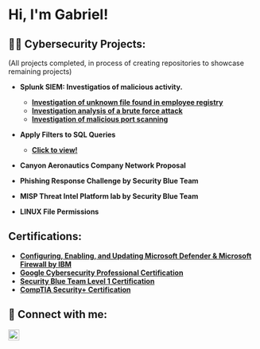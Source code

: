 <h1>Hi, I'm Gabriel!

<h2>👨‍💻 Cybersecurity Projects:</h2>
<b></b>(All projects completed, in process of creating repositories to showcase remaining projects)<b>

- <b>Splunk SIEM: Investigatios of malicious activity.</b>
  - [Investigation of unknown file found in employee registry](https://github.com/GBinion2020/SplunkSIEMLab/blob/main/Lab3.md)
  - [Investigation analysis of a brute force attack](https://github.com/GBinion2020/SplunkSIEMLab/blob/main/README.md)
  - [Investigation of malicious port scanning](https://github.com/GBinion2020/SplunkSIEMLab/blob/main/LAB2.md)
- <b>Apply Filters to SQL Queries</b>
  - [Click to view!](https://medium.com/@gabriel.binion2020/portfolio-project-apply-filters-to-sql-queries-cb3616f8e559)
- <b>Canyon Aeronautics Company Network Proposal</b>
- <b>Phishing Response Challenge by Security Blue Team</b>
- <b>MISP Threat Intel Platform lab by Security Blue Team</b>

- <b>LINUX File Permissions<b/>
<h2>Certifications:</h2>

- [Configuring, Enabling, and Updating Microsoft Defender & Microsoft Firewall by IBM](https://coursera.org/share/ce34f484414697b98085b27b5d3791c1)
- [Google Cybersecurity Professional Certification](https://coursera.org/share/7030f832cab7dc2984a41b9d29092706)
- [Security Blue Team Level 1 Certification](https://www.credly.com/badges/e2cb4737-0091-4cd6-95e5-6d7ad501f9f7/public_url)
- [CompTIA Security+ Certification](https://www.credly.com/badges/b0222207-024d-40c5-a170-e81dbf65b35f/public_url)

<h2> 🤳 Connect with me:</h2>


[<img align="left" alt="JoshMadakor | LinkedIn" width="22px" src="https://cdn.jsdelivr.net/npm/simple-icons@v3/icons/linkedin.svg" />][linkedin]


[linkedin]: https://linkedin.com/in/gabriel-binion

<!--
**joshmadakor1/joshmadakor1** is a ✨ _special_ ✨ repository because its `README.md` (this file) appears on your GitHub profile.

Here are some ideas to get you started:

- 🔭 I’m currently working on ...
- 🌱 I’m currently learning ...
- 👯 I’m looking to collaborate on ...
- 🤔 I’m looking for help with ...
- 💬 Ask me about ...
- 📫 How to reach me: ...
- 😄 Pronouns: ...
- ⚡ Fun fact: ...
-->
